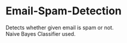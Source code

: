 # Email-Spam-Detection
Detects whether given email is spam or not.</br>
Naive Bayes Classifier used.
